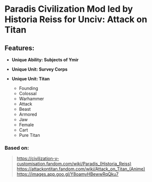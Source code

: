 # Paradis Civilization Mod led by Historia Reiss for Unciv: Attack on Titan

## Features:
- **Unique Ability: Subjects of Ymir**

- **Unique Unit: Survey Corps**

- **Unique Unit: Titan**
  * Founding
  * Colossal
  * Warhammer
  * Attack
  * Beast
  * Armored
  * Jaw
  * Female
  * Cart
  * Pure Titan

### Based on:
>https://civilization-v-customisation.fandom.com/wiki/Paradis_(Historia_Reiss)
>https://attackontitan.fandom.com/wiki/Attack_on_Titan_(Anime)
>https://images.app.goo.gl/Y8oamyHBewwRqQku7
